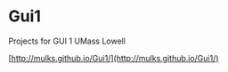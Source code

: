 # Gui1
Projects for GUI 1 UMass Lowell

[http://mulks.github.io/Gui1/](http://mulks.github.io/Gui1/)
